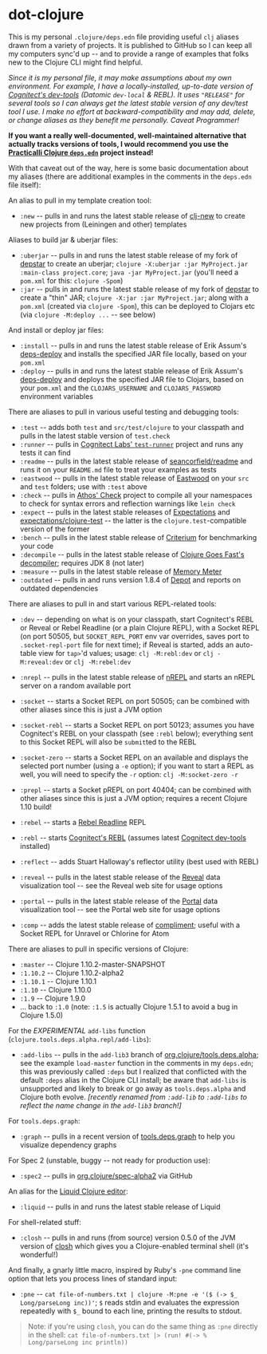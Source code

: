 # dot-clojure

This is my personal `.clojure/deps.edn` file providing useful `clj` aliases drawn from a variety of projects. It is published to GitHub so I can keep all my computers sync'd up -- and to provide a range of examples that folks new to the Clojure CLI might find helpful.

_Since it is my personal file, it may make assumptions about my own environment. For example, I have a locally-installed, up-to-date version of [Cognitect's dev-tools](https://www.cognitect.com/dev-tools/) (Datomic `dev-local` & REBL). It uses `"RELEASE"` for several tools so I can always get the latest stable version of any dev/test tool I use. I make no effort at backward-compatibility and may add, delete, or change aliases as they benefit me personally. Caveat Programmer!_

**If you want a really well-documented, well-maintained alternative that actually tracks versions of tools, I would recommend you use the [Practicalli Clojure `deps.edn`](https://github.com/practicalli/clojure-deps-edn) project instead!**

With that caveat out of the way, here is some basic documentation about my aliases (there are additional examples in the comments in the `deps.edn` file itself):

An alias to pull in my template creation tool:
* `:new` -- pulls in and runs the latest stable release of [clj-new](https://github.com/seancorfield/clj-new) to create new projects from (Leiningen and other) templates

Aliases to build jar & uberjar files:
* `:uberjar` -- pulls in and runs the latest stable release of my fork of [depstar](https://github.com/seancorfield/depstar) to create an uberjar; `clojure -X:uberjar :jar MyProject.jar :main-class project.core`; `java -jar MyProject.jar` (you'll need a `pom.xml` for this: `clojure -Spom`)
* `:jar` -- pulls in and runs the latest stable release of my fork of [depstar](https://github.com/seancorfield/depstar) to create a "thin" JAR; `clojure -X:jar :jar MyProject.jar`; along with a `pom.xml` (created via `clojure -Spom`), this can be deployed to Clojars etc (via `clojure -M:deploy ...` -- see below)

And install or deploy jar files:
* `:install` -- pulls in and runs the latest stable release of Erik Assum's [deps-deploy](https://github.com/slipset/deps-deploy) and installs the specified JAR file locally, based on your `pom.xml`
* `:deploy` -- pulls in and runs the latest stable release of Erik Assum's [deps-deploy](https://github.com/slipset/deps-deploy) and deploys the specified JAR file to Clojars, based on your `pom.xml` and the `CLOJARS_USERNAME` and `CLOJARS_PASSWORD` environment variables

There are aliases to pull in various useful testing and debugging tools:
* `:test` -- adds both `test` and `src/test/clojure` to your classpath and pulls in the latest stable version of `test.check`
* `:runner` -- pulls in [Cognitect Labs' `test-runner`](https://github.com/cognitect-labs/test-runner) project and runs any tests it can find
* `:readme` -- pulls in the latest stable release of [seancorfield/readme](https://github.com/seancorfield/readme) and runs it on your `README.md` file to treat your examples as tests
* `:eastwood` -- pulls in the latest stable release of [Eastwood](https://github.com/jonase/eastwood) on your `src` and `test` folders; use with `:test` above
* `:check` -- pulls in [Athos' Check](https://github.com/athos/clj-check) project to compile all your namespaces to check for syntax errors and reflection warnings like `lein check`
* `:expect` -- pulls in the latest stable releases of [Expectations](https://github.com/clojure-expectations/expectations) and [expectations/clojure-test](https://github.com/clojure-expectations/clojure-test) -- the latter is the `clojure.test`-compatible version of the former
* `:bench` -- pulls in the latest stable release of [Criterium](https://github.com/hugoduncan/criterium/) for benchmarking your code
* `:decompile` -- pulls in the latest stable release of [Clojure Goes Fast's decompiler](https://github.com/clojure-goes-fast/clj-java-decompiler); requires JDK 8 (not later)
* `:measure` -- pulls in the latest stable release of [Memory Meter](https://github.com/clojure-goes-fast/clj-memory-meter)
* `:outdated` -- pulls in and runs version 1.8.4 of [Depot](https://github.com/Olical/depot) and reports on outdated dependencies

There are aliases to pull in and start various REPL-related tools:
* `:dev` -- depending on what is on your classpath, start Cognitect's REBL or Reveal or Rebel Readline (or a plain Clojure REPL), with a Socket REPL (on port 50505, but `SOCKET_REPL_PORT` env var overrides, saves port to `.socket-repl-port` file for next time); if Reveal is started, adds an auto-table view for `tap>`'d values; usage: `clj -M:rebl:dev` or `clj -M:reveal:dev` or `clj -M:rebel:dev`
* `:nrepl` -- pulls in the latest stable release of [nREPL](https://github.com/nrepl/nREPL) and starts an nREPL server on a random available port
* `:socket` -- starts a Socket REPL on port 50505; can be combined with other aliases since this is just a JVM option
* `:socket-rebl` -- starts a Socket REPL on port 50123; assumes you have Cognitect's REBL on your classpath (see `:rebl` below); everything sent to this Socket REPL will also be `submit`ted to the REBL
* `:socket-zero` -- starts a Socket REPL on an available and displays the selected port number (using a `-e` option); if you want to start a REPL as well, you will need to specify the `-r` option: `clj -M:socket-zero -r`
* `:prepl` -- starts a Socket pREPL on port 40404; can be combined with other aliases since this is just a JVM option; requires a recent Clojure 1.10 build!
* `:rebel` -- starts a [Rebel Readline](https://github.com/bhauman/rebel-readline) REPL

* `:rebl` -- starts [Cognitect's REBL](https://github.com/cognitect-labs/REBL-distro) (assumes latest [Cognitect dev-tools](https://cognitect.com/dev-tools/) installed)
* `:reflect` -- adds Stuart Halloway's reflector utility (best used with REBL)
* `:reveal` -- pulls in the latest stable release of the [Reveal](https://github.com/vlaaad/reveal) data visualization tool -- see the Reveal web site for usage options
* `:portal` -- pulls in the latest stable release of the [Portal](https://github.com/djblue/portal) data visualization tool -- see the Portal web site for usage options

* `:comp` -- adds the latest stable release of [compliment](https://github.com/bbatsov/compliment); useful with a Socket REPL for Unravel or Chlorine for Atom

There are aliases to pull in specific versions of Clojure:
* `:master` -- Clojure 1.10.2-master-SNAPSHOT
* `:1.10.2` -- Clojure 1.10.2-alpha2
* `:1.10.1` -- Clojure 1.10.1
* `:1.10` -- Clojure 1.10.0
* `:1.9` -- Clojure 1.9.0
* ... back to `:1.0` (note: `:1.5` is actually Clojure 1.5.1 to avoid a bug in Clojure 1.5.0)

For the _EXPERIMENTAL_ `add-libs` function (`clojure.tools.deps.alpha.repl/add-libs`):
* `:add-libs` -- pulls in the `add-lib3` branch of [org.clojure/tools.deps.alpha](https://github.com/clojure/tools.deps.alpha); see the example `load-master` function in the comments in my `deps.edn`; this was previously called `:deps` but I realized that conflicted with the default `:deps` alias in the Clojure CLI install; be aware that `add-libs` is unsupported and likely to break or go away as `tools.deps.alpha` and Clojure both evolve. _[recently renamed from `:add-lib` to `:add-libs` to reflect the name change in the `add-lib3` branch!]_

For `tools.deps.graph`:
* `:graph` -- pulls in a recent version of [tools.deps.graph](https://github.com/clojure/tools.deps.graph) to help you visualize dependency graphs

For Spec 2 (unstable, buggy -- not ready for production use):
* `:spec2` -- pulls in [org.clojure/spec-alpha2](https://github.com/clojure/spec-alpha2) via GitHub

An alias for the [Liquid Clojure editor](https://github.com/mogenslund/liquid):
* `:liquid` -- pulls in and runs the latest stable release of Liquid

For shell-related stuff:
* `:closh` -- pulls in and runs (from source) version 0.5.0 of the JVM version of [closh](https://github.com/dundalek/closh) which gives you a Clojure-enabled terminal shell (it's wonderful!)

And finally, a gnarly little macro, inspired by Ruby's `-pne` command line option
that lets you process lines of standard input:
* `:pne` -- `cat file-of-numbers.txt | clojure -M:pne -e '($ (-> $_ Long/parseLong inc))'`; `$` reads stdin and evaluates the expression repeatedly with `$_` bound to each line, printing the results to stdout.

> Note: if you're using `closh`, you can do the same thing as `:pne` directly in the shell: `cat file-of-numbers.txt |> (run! #(-> % Long/parseLong inc println))`
